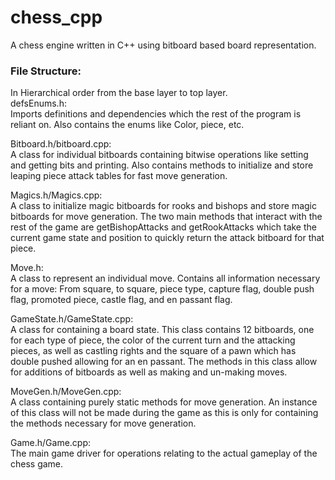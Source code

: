 # chess_cpp
A chess engine written in C++ using bitboard based board representation.

### File Structure:
In Hierarchical order from the base layer to top layer. \
defsEnums.h: \
Imports definitions and dependencies which the rest of the program is reliant on.
Also contains the enums like Color, piece, etc. 

Bitboard.h/bitboard.cpp: \
A class for individual bitboards containing bitwise operations like setting and getting
bits and printing. Also contains methods to initialize and store leaping piece attack 
tables for fast move generation.

Magics.h/Magics.cpp: \
A class to initialize magic bitboards for rooks and bishops and store magic bitboards 
for move generation. The two main methods that interact with the rest of the game are 
getBishopAttacks and getRookAttacks which take the current game state and position to 
quickly return the attack bitboard for that piece.

Move.h: \
A class to represent an individual move. Contains all information necessary for a move: 
From square, to square, piece type, capture flag, double push flag, 
promoted piece, castle flag, and en passant flag.

GameState.h/GameState.cpp: \
A class for containing a board state. This class contains 12 bitboards, one for each type
of piece, the color of the current turn and the attacking pieces, as well as castling rights
and the square of a pawn which has double pushed allowing for an en passant. The methods in this 
class allow for additions of bitboards as well as making and un-making moves.

MoveGen.h/MoveGen.cpp: \
A class containing purely static methods for move generation. An instance of this class will 
not be made during the game as this is only for containing the methods necessary for move
generation.

Game.h/Game.cpp: \
The main game driver for operations relating to the actual gameplay of the chess game.
